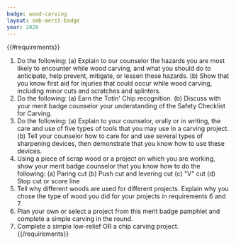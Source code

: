 ```yaml
---
badge: wood-carving
layout: smb-merit-badge
year: 2020
---
```


{{#requirements}}
1. Do the following:
    (a) Explain to our counselor the hazards you are most likely to encounter while wood carving, and what you should do to anticipate, help prevent, mitigate, or lessen these hazards.
    (b) Show that you know first aid for injuries that could occur while wood carving, including minor cuts and scratches and splinters.
2. Do the following:
    (a) Earn the Totin' Chip recognition.
    (b) Discuss with your merit badge counselor your understanding of the Safety Checklist for Carving.
3. Do the following:
    (a) Explain to your counselor, orally or in writing, the care and use of five types of tools that you may use in a carving project.
    (b) Tell your counselor how to care for and use several types of sharpening devices, then demonstrate that you know how to use these devices.
4. Using a piece of scrap wood or a project on which you are working, show your merit badge counselor that you know how to do the following:
    (a) Paring cut
    (b) Push cut and levering cut
    (c) "V" cut
    (d) Stop cut or score line
5. Tell why different woods are used for different projects. Explain why you chose the type of wood you did for your projects in requirements 6 and 7.
6. Plan your own or select a project from this merit badge pamphlet and complete a simple carving in the round.
7. Complete a simple low-relief OR a chip carving project.
{{/requirements}}
